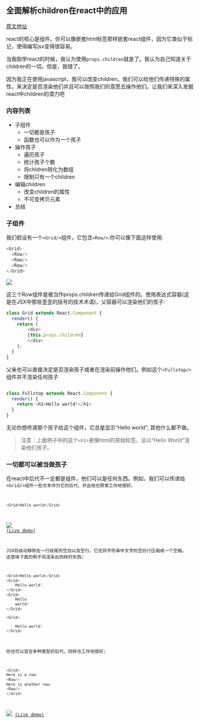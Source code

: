 
## 全面解析children在react中的应用

[原文地址](http://mxstbr.blog/2017/02/react-children-deepdive/)

react的核心是组件。你可以像嵌套html标签那样嵌套react组件，因为它类似于标记，使得编写jsx变得很容易。

当我刚学react的时候，我认为使用<code>props.children</code>就是了。我认为自己知道关于children的一切。但是，我错了。

因为我正在使用javascript，我可以改变children。我们可以给他们传递特殊的属性，来决定是否渲染他们并且可以按照我们的意愿去操作他们。让我们来深入发掘react中children的潜力吧

### 内容列表

+ 子组件
  + 一切都是孩子
  + 函数也可以作为一个孩子
+ 操作孩子
  + 遍历孩子
  + 统计孩子个数
  + 将chldren转化为数组
  + 限制只有一个children
+ 编辑children
  + 改变children的属性
  + 不可变拷贝元素
+ 总结

### 子组件

我们假设有一个<code><Grid\/></code>组件，它包含<code><Row\/></code>.你可以像下面这样使用:
```javascript
<Grid>
  <Row/>
  <Row/>
  <Row/>
</Grid>

```

![](http://mxstbr.blog/img/react-children-grid-row.png)


这三个Row组件是被当作props.children传递给Grid组件的。使用表达式容器(这是在JSX中那些歪歪的括号的技术术语)，父容器可以渲染他们的孩子:
```javascript
class Grid extends React.Component {
  render() {
    return (
        <div>
        {this.props.children}
        </div>
    );
  }
}
```


父亲也可以直接决定是否渲染孩子或者在渲染前操作他们。例如这个<code><Fullstop\/></code>组件并不渲染任何孩子

```javascript

class Fullstop extends React.Component {
  render() {
    return <h1>Hello world!</h1>
  }
}

```
无论你想传递那个孩子给这个组件，它总是显示“Hello world”, 其他什么都不做。
> 注意：上面例子中的这个<code>\<h1></code>更像html的原始标签，总以“Hello World”渲染他们孩子。

### 一切都可以被当做孩子

在react中后代不一定都是组件，他们可以是任何东西。例如，我们可以传递给<code><Grid\/>组件一些文本作为它的后代，并且他也照常工作地很好。
```javascript
<Grid>Hello world</Grid>
```
![](http://mxstbr.blog/img/react-children-grid-string.png)
[(Live demo)](http://www.webpackbin.com/N1FUPocvz)

JSX将自动移除在一行收尾的空白以及空行。它还将字符串中文字的空白行压缩成一个空格。
这意味下面的例子将渲染出同样的东西:
```javascript
<Grid>Hello world</Grid>
<Grid>
    Hello world!
</Grid>
<Grid>
    Hello
    world!
</Grid>

<Grid>

    Hello world!
</Grid>
```

你也可以混合多种类型的后代，同样也工作地很好:
```javascript
<Grid>
Here is a row:
<Row/>
Here is another row:
<Row/>
</Grid>
```
![](http://mxstbr.blog/img/react-children-grid-mixed.png)
[(Live demo)](http://www.webpackbin.com/E1IpLQ3PM)